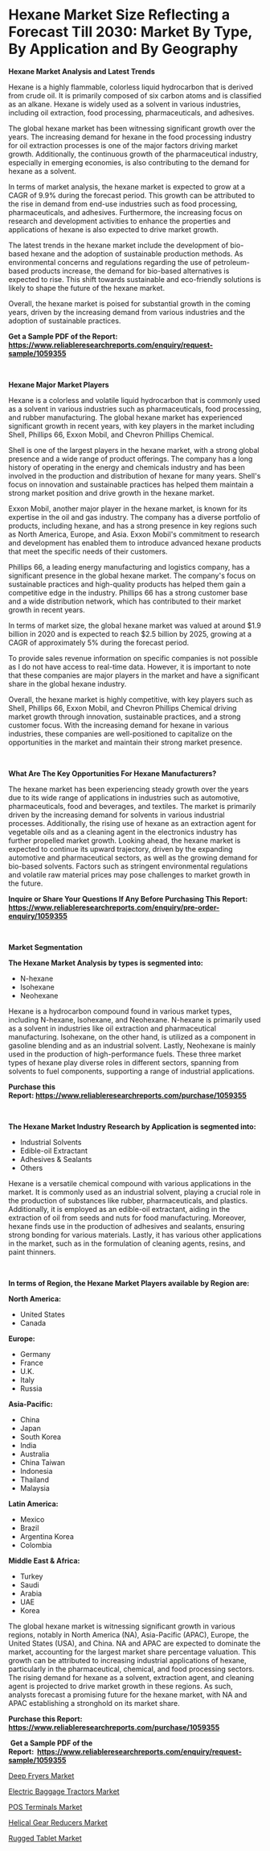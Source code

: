 <p><h1>Hexane Market Size Reflecting a Forecast Till 2030: Market By Type, By Application and By Geography</h1></p><p><strong>Hexane Market Analysis and Latest Trends</strong></p>
<p><p>Hexane is a highly flammable, colorless liquid hydrocarbon that is derived from crude oil. It is primarily composed of six carbon atoms and is classified as an alkane. Hexane is widely used as a solvent in various industries, including oil extraction, food processing, pharmaceuticals, and adhesives.</p><p>The global hexane market has been witnessing significant growth over the years. The increasing demand for hexane in the food processing industry for oil extraction processes is one of the major factors driving market growth. Additionally, the continuous growth of the pharmaceutical industry, especially in emerging economies, is also contributing to the demand for hexane as a solvent.</p><p>In terms of market analysis, the hexane market is expected to grow at a CAGR of 9.9% during the forecast period. This growth can be attributed to the rise in demand from end-use industries such as food processing, pharmaceuticals, and adhesives. Furthermore, the increasing focus on research and development activities to enhance the properties and applications of hexane is also expected to drive market growth.</p><p>The latest trends in the hexane market include the development of bio-based hexane and the adoption of sustainable production methods. As environmental concerns and regulations regarding the use of petroleum-based products increase, the demand for bio-based alternatives is expected to rise. This shift towards sustainable and eco-friendly solutions is likely to shape the future of the hexane market.</p><p>Overall, the hexane market is poised for substantial growth in the coming years, driven by the increasing demand from various industries and the adoption of sustainable practices.</p></p>
<p><strong>Get a Sample PDF of the Report:&nbsp; <a href="https://www.reliableresearchreports.com/enquiry/request-sample/1059355">https://www.reliableresearchreports.com/enquiry/request-sample/1059355</a></strong></p>
<p>&nbsp;</p>
<p><strong>Hexane Major Market Players</strong></p>
<p><p>Hexane is a colorless and volatile liquid hydrocarbon that is commonly used as a solvent in various industries such as pharmaceuticals, food processing, and rubber manufacturing. The global hexane market has experienced significant growth in recent years, with key players in the market including Shell, Phillips 66, Exxon Mobil, and Chevron Phillips Chemical.</p><p>Shell is one of the largest players in the hexane market, with a strong global presence and a wide range of product offerings. The company has a long history of operating in the energy and chemicals industry and has been involved in the production and distribution of hexane for many years. Shell's focus on innovation and sustainable practices has helped them maintain a strong market position and drive growth in the hexane market.</p><p>Exxon Mobil, another major player in the hexane market, is known for its expertise in the oil and gas industry. The company has a diverse portfolio of products, including hexane, and has a strong presence in key regions such as North America, Europe, and Asia. Exxon Mobil's commitment to research and development has enabled them to introduce advanced hexane products that meet the specific needs of their customers.</p><p>Phillips 66, a leading energy manufacturing and logistics company, has a significant presence in the global hexane market. The company's focus on sustainable practices and high-quality products has helped them gain a competitive edge in the industry. Phillips 66 has a strong customer base and a wide distribution network, which has contributed to their market growth in recent years.</p><p>In terms of market size, the global hexane market was valued at around $1.9 billion in 2020 and is expected to reach $2.5 billion by 2025, growing at a CAGR of approximately 5% during the forecast period.</p><p>To provide sales revenue information on specific companies is not possible as I do not have access to real-time data. However, it is important to note that these companies are major players in the market and have a significant share in the global hexane industry.</p><p>Overall, the hexane market is highly competitive, with key players such as Shell, Phillips 66, Exxon Mobil, and Chevron Phillips Chemical driving market growth through innovation, sustainable practices, and a strong customer focus. With the increasing demand for hexane in various industries, these companies are well-positioned to capitalize on the opportunities in the market and maintain their strong market presence.</p></p>
<p>&nbsp;</p>
<p><strong>What Are The Key Opportunities For Hexane Manufacturers?</strong></p>
<p><p>The hexane market has been experiencing steady growth over the years due to its wide range of applications in industries such as automotive, pharmaceuticals, food and beverages, and textiles. The market is primarily driven by the increasing demand for solvents in various industrial processes. Additionally, the rising use of hexane as an extraction agent for vegetable oils and as a cleaning agent in the electronics industry has further propelled market growth. Looking ahead, the hexane market is expected to continue its upward trajectory, driven by the expanding automotive and pharmaceutical sectors, as well as the growing demand for bio-based solvents. Factors such as stringent environmental regulations and volatile raw material prices may pose challenges to market growth in the future.</p></p>
<p><strong>Inquire or Share Your Questions If Any Before Purchasing This Report: <a href="https://www.reliableresearchreports.com/enquiry/pre-order-enquiry/1059355">https://www.reliableresearchreports.com/enquiry/pre-order-enquiry/1059355</a></strong></p>
<p>&nbsp;</p>
<p><strong>Market Segmentation</strong></p>
<p><strong>The Hexane Market Analysis by types is segmented into:</strong></p>
<p><ul><li>N-hexane</li><li>Isohexane</li><li>Neohexane</li></ul></p>
<p><p>Hexane is a hydrocarbon compound found in various market types, including N-hexane, Isohexane, and Neohexane. N-hexane is primarily used as a solvent in industries like oil extraction and pharmaceutical manufacturing. Isohexane, on the other hand, is utilized as a component in gasoline blending and as an industrial solvent. Lastly, Neohexane is mainly used in the production of high-performance fuels. These three market types of hexane play diverse roles in different sectors, spanning from solvents to fuel components, supporting a range of industrial applications.</p></p>
<p><strong>Purchase this Report:&nbsp;<a href="https://www.reliableresearchreports.com/purchase/1059355">https://www.reliableresearchreports.com/purchase/1059355</a></strong></p>
<p>&nbsp;</p>
<p><strong>The Hexane Market Industry Research by Application is segmented into:</strong></p>
<p><ul><li>Industrial Solvents</li><li>Edible-oil Extractant</li><li>Adhesives & Sealants</li><li>Others</li></ul></p>
<p><p>Hexane is a versatile chemical compound with various applications in the market. It is commonly used as an industrial solvent, playing a crucial role in the production of substances like rubber, pharmaceuticals, and plastics. Additionally, it is employed as an edible-oil extractant, aiding in the extraction of oil from seeds and nuts for food manufacturing. Moreover, hexane finds use in the production of adhesives and sealants, ensuring strong bonding for various materials. Lastly, it has various other applications in the market, such as in the formulation of cleaning agents, resins, and paint thinners.</p></p>
<p>&nbsp;</p>
<p><strong>In terms of Region, the Hexane Market Players available by Region are:</strong></p>
<p>
    <p> <strong> North America: </strong>
        <ul>
            <li>United States</li>
            <li>Canada</li>
        </ul>
        </p> 
    <p> <strong> Europe: </strong>
        <ul>
            <li>Germany</li>
            <li>France</li>
            <li>U.K.</li>
            <li>Italy</li>
            <li>Russia</li>
        </ul>
        </p> 
    <p> <strong> Asia-Pacific: </strong>
        <ul>
            <li>China</li>
            <li>Japan</li>
            <li>South Korea</li>
            <li>India</li>
            <li>Australia</li>
            <li>China Taiwan</li>
            <li>Indonesia</li>
            <li>Thailand</li>
            <li>Malaysia</li>
        </ul>
        </p> 
    <p> <strong> Latin America: </strong>
        <ul>
            <li>Mexico</li>
            <li>Brazil</li>
            <li>Argentina Korea</li>
            <li>Colombia</li>
        </ul>
        </p> 
    <p> <strong> Middle East & Africa: </strong>
        <ul>
            <li>Turkey</li>
            <li>Saudi</li>
            <li>Arabia</li>
            <li>UAE</li>
            <li>Korea</li>
        </ul>
    </p>
    </p>
<p><p>The global hexane market is witnessing significant growth in various regions, notably in North America (NA), Asia-Pacific (APAC), Europe, the United States (USA), and China. NA and APAC are expected to dominate the market, accounting for the largest market share percentage valuation. This growth can be attributed to increasing industrial applications of hexane, particularly in the pharmaceutical, chemical, and food processing sectors. The rising demand for hexane as a solvent, extraction agent, and cleaning agent is projected to drive market growth in these regions. As such, analysts forecast a promising future for the hexane market, with NA and APAC establishing a stronghold on its market share.</p></p>
<p><strong>Purchase this Report: <a href="https://www.reliableresearchreports.com/purchase/1059355">https://www.reliableresearchreports.com/purchase/1059355</a></strong></p>
<p>&nbsp;<strong>Get a Sample PDF of the Report:&nbsp;&nbsp;<a href="https://www.reliableresearchreports.com/enquiry/request-sample/1059355">https://www.reliableresearchreports.com/enquiry/request-sample/1059355</a></strong></p>
<p><strong></strong></p>
<p><p><a href="https://medium.com/@jettiejohns/deep-fryers-market-comprehensive-assessment-by-type-application-and-geography-9fadb5303345">Deep Fryers Market</a></p><p><a href="https://medium.com/@danesanford_55006/electric-baggage-tractors-market-insight-market-trends-growth-forecasted-from-2023-to-2030-ede8877ebeb4">Electric Baggage Tractors Market</a></p><p><a href="https://medium.com/@melissahaag/pos-terminals-market-size-cagr-trends-2024-2030-bd123208f3c1">POS Terminals Market</a></p><p><a href="https://medium.com/@efrenmuller/helical-gear-reducers-market-analysis-its-cagr-market-segmentation-and-global-industry-overview-7a13b1df8ccd">Helical Gear Reducers Market</a></p><p><a href="https://medium.com/@ollierippin/rugged-tablet-market-research-report-its-history-and-forecast-2023-to-2030-a7207431b3d7">Rugged Tablet Market</a></p></p>